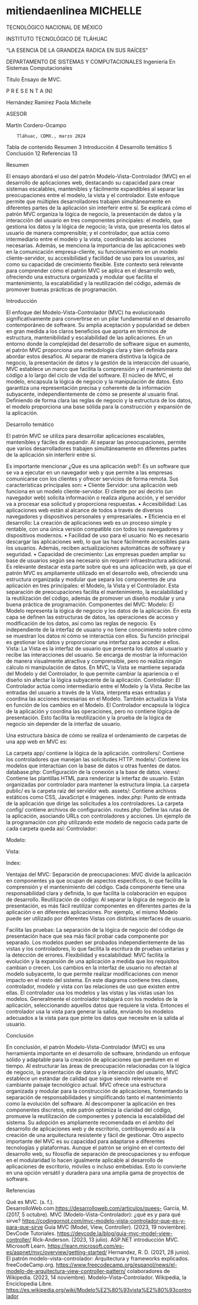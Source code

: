 # mitiendaenlinea MICHELLE



TECNOLÓGICO NACIONAL DE MÉXICO

INSTITUTO TECNOLÓGICO DE TLÁHUAC

“LA ESENCIA DE LA GRANDEZA RADICA EN SUS RAÍCES”

DEPARTAMENTO DE SISTEMAS Y COMPUTACIONALES
Ingeniería En Sistemas Computacionales


Título
Ensayo de MVC.

P R E S E N T A (N)

Hernández Ramírez Paola Michelle

ASESOR

Martín Cordero-Ocampo



   	 	Tláhuac, CDMX., marzo 2024

Tabla de contenido
Resumen	3
Introducción	4
Desarrollo temático	5
Conclusión	12
Referencias	13





















Resumen

El ensayo abordará el uso del patrón Modelo-Vista-Controlador (MVC) en el desarrollo de aplicaciones web, destacando su capacidad para crear sistemas escalables, mantenibles y fácilmente expandibles al separar las preocupaciones entre el modelo, la vista y el controlador. 
Este enfoque permite que múltiples desarrolladores trabajen simultáneamente en diferentes partes de la aplicación sin interferir entre sí. Se explicará cómo el patrón MVC organiza la lógica de negocio, la presentación de datos y la interacción del usuario en tres componentes principales: el modelo, que gestiona los datos y la lógica de negocio; la vista, que presenta los datos al usuario de manera comprensible; y el controlador, que actúa como intermediario entre el modelo y la vista, coordinando las acciones necesarias.
 Además, se menciona la importancia de las aplicaciones web en la comunicación empresa-cliente, su funcionamiento en un modelo cliente-servidor, su accesibilidad y facilidad de uso para los usuarios, así como su capacidad de crecimiento flexible. Este contexto será relevante para comprender cómo el patrón MVC se aplica en el desarrollo web, ofreciendo una estructura organizada y modular que facilita el mantenimiento, la escalabilidad y la reutilización del código, además de promover buenas prácticas de programación.













Introducción

El enfoque del Modelo-Vista-Controlador (MVC) ha evolucionado significativamente para convertirse en un pilar fundamental en el desarrollo contemporáneo de software. Su amplia aceptación y popularidad se deben en gran medida a los claros beneficios que aporta en términos de estructura, mantenibilidad y escalabilidad de las aplicaciones.
En un entorno donde la complejidad del desarrollo de software sigue en aumento, el patrón MVC proporciona una metodología clara y bien definida para abordar estos desafíos. Al separar de manera distintiva la lógica de negocio, la presentación de datos y la gestión de la interacción del usuario, MVC establece un marco que facilita la comprensión y el mantenimiento del código a lo largo del ciclo de vida del software.
El núcleo de MVC, el modelo, encapsula la lógica de negocio y la manipulación de datos. Esto garantiza una representación precisa y coherente de la información subyacente, independientemente de cómo se presente al usuario final. Definiendo de forma clara las reglas de negocio y la estructura de los datos, el modelo proporciona una base sólida para la construcción y expansión de la aplicación.











Desarrollo temático

 

El patrón MVC se utiliza para desarrollar aplicaciones escalables, mantenibles y fáciles de expandir. Al separar las preocupaciones, permite que varios desarrolladores trabajen simultáneamente en diferentes partes de la aplicación sin interferir entre sí.








Es importante mencionar ¿Que es una aplicación web?:
Es un software que se va a ejecutar en un navegador web y que permite a las empresas comunicarse con los clientes y ofrecer servicios de forma remota. Sus características principales son:
•	Cliente Servidor: una aplicación web funciona en un modelo cliente-servidor. El cliente por así decirlo (un navegador web) solicita información o realiza alguna acción, y el servidor va a procesar esa solicitud y proporciona respuestas.
•	Accesibilidad: Las aplicaciones web están al alcance de todos a través de diversos navegadores y dispositivos personales y empresariales.
•	Eficiencia en el desarrollo: La creación de aplicaciones web es un proceso simple y rentable, con una única versión compatible con todos los navegadores y dispositivos modernos.
•	Facilidad de uso para el usuario: No es necesario descargar las aplicaciones web, lo que las hace fácilmente accesibles para los usuarios. Además, reciben actualizaciones automáticas de software y seguridad.
•	Capacidad de crecimiento: Las empresas pueden ampliar su base de usuarios según sea necesario sin requerir infraestructura adicional.
Es relevante destacar esta parte sobre qué es una aplicación web, ya que el patrón MVC es ampliamente utilizado en el desarrollo web, ofreciendo una estructura organizada y modular que separa los componentes de una aplicación en tres principales: el Modelo, la Vista y el Controlador. Esta separación de preocupaciones facilita el mantenimiento, la escalabilidad y la reutilización del código, además de promover un diseño modular y una buena práctica de programación.
Componentes del MVC:
Modelo:
El Modelo representa la lógica de negocio y los datos de la aplicación. En esta capa se definen las estructuras de datos, las operaciones de acceso y modificación de los datos, así como las reglas de negocio. Es independiente de la interfaz de usuario y no tiene conocimiento sobre cómo se muestran los datos ni cómo se interactúa con ellos. Su función principal es gestionar los datos y proporcionar una interfaz para acceder a ellos.
Vista:
La Vista es la interfaz de usuario que presenta los datos al usuario y recibe las interacciones del usuario. Se encarga de mostrar la información de manera visualmente atractiva y comprensible, pero no realiza ningún cálculo ni manipulación de datos. En MVC, la Vista se mantiene separada del Modelo y del Controlador, lo que permite cambiar la apariencia o el diseño sin afectar la lógica subyacente de la aplicación.
Controlador:
El Controlador actúa como intermediario entre el Modelo y la Vista. Recibe las entradas del usuario a través de la Vista, interpreta esas entradas y coordina las acciones necesarias en el Modelo. También actualiza la Vista en función de los cambios en el Modelo. El Controlador encapsula la lógica de la aplicación y coordina las operaciones, pero no contiene lógica de presentación. Esto facilita la reutilización y la prueba de la lógica de negocio sin depender de la interfaz de usuario.

Una estructura básica de cómo se realiza el ordenamiento de carpetas de una app web en MVC es:











La carpeta app/ contiene la lógica de la aplicación.
controllers/: Contiene los controladores que manejan las solicitudes HTTP.
models/: Contiene los modelos que interactúan con la base de datos u otras fuentes de datos.
database.php: Configuración de la conexión a la base de datos.
views/: Contiene las plantillas HTML para renderizar la interfaz de usuario. Están organizadas por controlador para mantener la estructura limpia.
La carpeta public/ es la carpeta raíz del servidor web.
assets/: Contiene archivos estáticos como CSS, JavaScript e imágenes.
index.php: Punto de entrada de la aplicación que dirige las solicitudes a los controladores.
La carpeta config/ contiene archivos de configuración.
routes.php: Define las rutas de la aplicación, asociando URLs con controladores y acciones.
 Un ejemplo de la programación con php utilizando este modelo de negocio cada parte de cada carpeta queda así:
Controlador:
 
Modelo:
 

Vista:
 
Index:
  
Ventajas del MVC:
Separación de preocupaciones:
MVC divide la aplicación en componentes ya que ocupan de aspectos específicos, lo que facilita la comprensión y el mantenimiento del código. Cada componente tiene una responsabilidad clara y definida, lo que facilita la colaboración en equipos de desarrollo.
Reutilización de código:
Al separar la lógica de negocio de la presentación, es más fácil reutilizar componentes en diferentes partes de la aplicación o en diferentes aplicaciones. Por ejemplo, el mismo Modelo puede ser utilizado por diferentes Vistas con distintas interfaces de usuario.

Facilita las pruebas:
La separación de la lógica de negocio del código de presentación hace que sea más fácil probar cada componente por separado. Los modelos pueden ser probados independientemente de las vistas y los controladores, lo que facilita la escritura de pruebas unitarias y la detección de errores.
Flexibilidad y escalabilidad:
MVC facilita la evolución y la expansión de una aplicación a medida que los requisitos cambian o crecen. Los cambios en la interfaz de usuario no afectan al modelo subyacente, lo que permite realizar modificaciones con menor impacto en el resto del sistema.
En este diagrama contiene tres clases, controlador, modelo y vista con las relaciones de uso que existen entre ellas. El controlador usa los modelos y las vistas y las vistas usan los modelos. Generalmente el controlador trabajará con los modelos de la aplicación, seleccionando aquellos datos que requiere la vista. Entonces el controlador usa la vista para generar la salida, enviando los modelos adecuados a la vista para que pinte los datos que necesite en la salida al usuario.


	




 










Conclusión

En conclusión, el patrón Modelo-Vista-Controlador (MVC) es una herramienta importante en el desarrollo de software, brindando un enfoque sólido y adaptable para la creación de aplicaciones que perduren en el tiempo. Al estructurar las áreas de preocupación relacionadas con la lógica de negocio, la presentación de datos y la interacción del usuario, MVC establece un estándar de calidad que sigue siendo relevante en el cambiante paisaje tecnológico actual.
MVC ofrece una estructura organizada y modular para la construcción de aplicaciones, fomentando la separación de responsabilidades y simplificando tanto el mantenimiento como la evolución del software. Al descomponer la aplicación en tres componentes discretos, este patrón optimiza la claridad del código, promueve la reutilización de componentes y potencia la escalabilidad del sistema. Su adopción es ampliamente recomendada en el ámbito del desarrollo de aplicaciones web y de escritorio, contribuyendo así a la creación de una arquitectura resistente y fácil de gestionar.
Otro aspecto importante del MVC es su capacidad para adaptarse a diferentes tecnologías y plataformas. Aunque el patrón se originó en el contexto del desarrollo web, su filosofía de separación de preocupaciones y su enfoque en el modularidad lo hacen igualmente aplicable al desarrollo de aplicaciones de escritorio, móviles o incluso embebidas. Esto lo convierte en una opción versátil y duradera para una amplia gama de proyectos de software.











Referencias  

Qué es MVC. (s. f.). DesarrolloWeb.com.https://desarrolloweb.com/articulos/quees-
García, M. (2017, 5 octubre). MVC (Modelo-Vista-Controlador): ¿qué es y para qué sirve? https://codingornot.com/mvc-modelo-vista-controlador-que-es-y-para-que-sirve
Guía MVC (Model, View, Controller). (2023, 19 noviembre). DevCode Tutoriales. https://devcode.la/blog/guia-mvc-model-view-controller/
Rick-Anderson. (2023, 13 julio). ASP.NET introducción MVC. Microsoft Learn. https://learn.microsoft.com/es-es/aspnet/mvc/overview/getting-started/
Hernandez, R. D. (2021, 28 junio). El patrón modelo-vista-controlador:  Arquitectura y frameworks explicados. freeCodeCamp.org. https://www.freecodecamp.org/espanol/news/el-modelo-de-arquitectura-view-controller-pattern/
colaboradores de Wikipedia. (2023, 14 noviembre). Modelo–Vista–Controlador. Wikipedia, la Enciclopedia Libre. https://es.wikipedia.org/wiki/Modelo%E2%80%93vista%E2%80%93controlador

